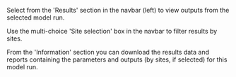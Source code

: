 Select from the 'Results' section in the navbar (left) to view outputs from the selected model run.

Use the multi-choice 'Site selection' box in the navbar to filter results by sites.

From the 'Information' section you can download the results data and reports containing the parameters and outputs (by sites, if selected) for this model run.
